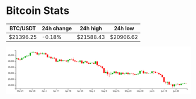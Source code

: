# Bitcoin Stats

BTC/USDT|24h change|24h high|24h low|
|---|---|---|---|
|$21396.25|-0.18%|$21588.43|$20906.62|

<img src="./chart.svg">
